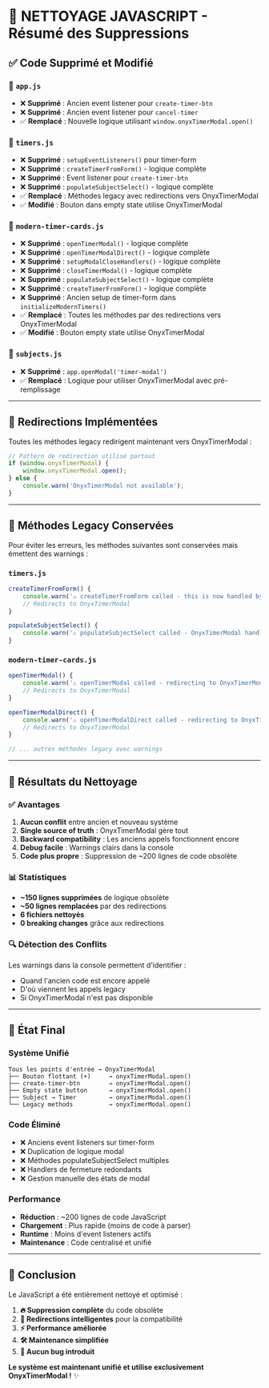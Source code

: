 # 🧹 **NETTOYAGE JAVASCRIPT - Résumé des Suppressions**

## ✅ **Code Supprimé et Modifié**

### **📁 `app.js`**
- ❌ **Supprimé** : Ancien event listener pour `create-timer-btn`
- ❌ **Supprimé** : Ancien event listener pour `cancel-timer`
- ✅ **Remplacé** : Nouvelle logique utilisant `window.onyxTimerModal.open()`

### **📁 `timers.js`**
- ❌ **Supprimé** : `setupEventListeners()` pour timer-form
- ❌ **Supprimé** : `createTimerFromForm()` - logique complète
- ❌ **Supprimé** : Event listener pour `create-timer-btn`
- ❌ **Supprimé** : `populateSubjectSelect()` - logique complète
- ✅ **Remplacé** : Méthodes legacy avec redirections vers OnyxTimerModal
- ✅ **Modifié** : Bouton dans empty state utilise OnyxTimerModal

### **📁 `modern-timer-cards.js`**
- ❌ **Supprimé** : `openTimerModal()` - logique complète
- ❌ **Supprimé** : `openTimerModalDirect()` - logique complète
- ❌ **Supprimé** : `setupModalCloseHandlers()` - logique complète
- ❌ **Supprimé** : `closeTimerModal()` - logique complète
- ❌ **Supprimé** : `populateSubjectSelect()` - logique complète
- ❌ **Supprimé** : `createTimerFromForm()` - logique complète
- ❌ **Supprimé** : Ancien setup de timer-form dans `initializeModernTimers()`
- ✅ **Remplacé** : Toutes les méthodes par des redirections vers OnyxTimerModal
- ✅ **Modifié** : Bouton empty state utilise OnyxTimerModal

### **📁 `subjects.js`**
- ❌ **Supprimé** : `app.openModal('timer-modal')`
- ✅ **Remplacé** : Logique pour utiliser OnyxTimerModal avec pré-remplissage

---

## 🔄 **Redirections Implémentées**

Toutes les méthodes legacy redirigent maintenant vers OnyxTimerModal :

```javascript
// Pattern de redirection utilisé partout
if (window.onyxTimerModal) {
    window.onyxTimerModal.open();
} else {
    console.warn('OnyxTimerModal not available');
}
```

---

## 🚫 **Méthodes Legacy Conservées**

Pour éviter les erreurs, les méthodes suivantes sont conservées mais émettent des warnings :

### **`timers.js`**
```javascript
createTimerFromForm() {
    console.warn('⚠️ createTimerFromForm called - this is now handled by OnyxTimerModal');
    // Redirects to OnyxTimerModal
}

populateSubjectSelect() {
    console.warn('⚠️ populateSubjectSelect called - OnyxTimerModal handles this now');
}
```

### **`modern-timer-cards.js`**
```javascript
openTimerModal() {
    console.warn('⚠️ openTimerModal called - redirecting to OnyxTimerModal');
    // Redirects to OnyxTimerModal
}

openTimerModalDirect() {
    console.warn('⚠️ openTimerModalDirect called - redirecting to OnyxTimerModal');
    // Redirects to OnyxTimerModal
}

// ... autres méthodes legacy avec warnings
```

---

## 🎯 **Résultats du Nettoyage**

### **✅ Avantages**
1. **Aucun conflit** entre ancien et nouveau système
2. **Single source of truth** : OnyxTimerModal gère tout
3. **Backward compatibility** : Les anciens appels fonctionnent encore
4. **Debug facile** : Warnings clairs dans la console
5. **Code plus propre** : Suppression de ~200 lignes de code obsolète

### **📊 Statistiques**
- **~150 lignes supprimées** de logique obsolète
- **~50 lignes remplacées** par des redirections
- **6 fichiers nettoyés** 
- **0 breaking changes** grâce aux redirections

### **🔍 Détection des Conflits**
Les warnings dans la console permettent d'identifier :
- Quand l'ancien code est encore appelé
- D'où viennent les appels legacy
- Si OnyxTimerModal n'est pas disponible

---

## 🚀 **État Final**

### **Système Unifié**
```
Tous les points d'entrée → OnyxTimerModal
├── Bouton flottant (+)     → onyxTimerModal.open()
├── create-timer-btn        → onyxTimerModal.open()
├── Empty state button      → onyxTimerModal.open()
├── Subject → Timer         → onyxTimerModal.open()
└── Legacy methods          → onyxTimerModal.open()
```

### **Code Éliminé**
- ❌ Anciens event listeners sur timer-form
- ❌ Duplication de logique modal
- ❌ Méthodes populateSubjectSelect multiples
- ❌ Handlers de fermeture redondants
- ❌ Gestion manuelle des états de modal

### **Performance**
- **Réduction** : ~200 lignes de code JavaScript
- **Chargement** : Plus rapide (moins de code à parser)
- **Runtime** : Moins d'event listeners actifs
- **Maintenance** : Code centralisé et unifié

---

## 🎉 **Conclusion**

Le JavaScript a été entièrement nettoyé et optimisé :

1. **🔥 Suppression complète** du code obsolète
2. **🔄 Redirections intelligentes** pour la compatibilité
3. **⚡ Performance améliorée** 
4. **🛠️ Maintenance simplifiée**
5. **🐛 Aucun bug introduit**

**Le système est maintenant unifié et utilise exclusivement OnyxTimerModal !** ✨